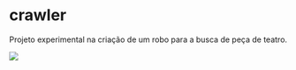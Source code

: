 # crawler

Projeto experimental na criação de um robo para a busca de peça de teatro.

[![](https://jitpack.io/v/alexandremartinsbsb/crawler.svg)](https://jitpack.io/#alexandremartinsbsb/crawler)
